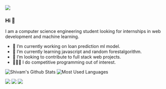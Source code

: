 <img src="https://github.com/shivam23rawat/shivam23rawat/blob/main/Simple%20Forest%20Tumblr%20Banner.png">

### Hi 👋
I am a computer science engineering student looking for internships in web development and machine learning.
- 🔭 I’m currently working on loan prediction ml model.
- 🌱 I’m currently learning javascript and random forestalgorithm.
- 🤝 I’m looking to contribute to full stack web projects. 
- 👨🏽‍💻 I do competitive programming out of interest.


![Shivam's Github Stats](https://github-readme-stats.vercel.app/api?username=shivam23rawat&count_private=true&show_icons=true&theme=tokyonight&line_height=27)
![Most Used Languages](https://github-readme-stats.vercel.app/api/top-langs/?username=shivam23rawat&hide=css,java,html&theme=tokyonight)

[<img src="https://img.shields.io/badge/linkedin-%230077B5.svg?&style=for-the-badge&logo=linkedin&logoColor=white" />](https://www.linkedin.com/in/shivam23rawat/) [<img src = "https://img.shields.io/badge/gmail-D14836?&style=for-the-badge&logo=gmail&logoColor=white">](https://mailto:shivamrawat2000@gmail.com/) [<img src = "https://img.shields.io/badge/facebook-%231877F2.svg?&style=for-the-badge&logo=facebook&logoColor=white">](https://www.facebook.com/shivamrawat2000)
